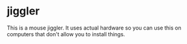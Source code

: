 # jiggler
This is a mouse jiggler. It uses actual hardware so you can use this on computers that don't allow you to install things.
